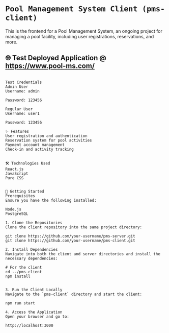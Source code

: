 # `Pool Management System Client (pms-client)`

This is the frontend for a Pool Management System, an ongoing project for managing a pool facility, including user registrations, reservations, and more.

## 🌐 Test Deployed Application @ https://www.pool-ms.com/
```plaintext

Test Credentials
Admin User
Username: admin

Password: 123456

Regular User
Username: user1

Password: 123456

✨ Features
User registration and authentication
Reservation system for pool activities
Payment account management
Check-in and activity tracking


🛠 Technologies Used
React.js
JavaScript
Pure CSS


🚀 Getting Started
Prerequisites
Ensure you have the following installed:

Node.js
PostgreSQL

1. Clone the Repositories
Clone the client repository into the same project directory:

git clone https://github.com/your-username/pms-server.git
git clone https://github.com/your-username/pms-client.git

2. Install Dependencies
Navigate into both the client and server directories and install the necessary dependencies:

# For the client
cd ../pms-client
npm install


3. Run the Client Locally
Navigate to the `pms-client` directory and start the client:

npm run start

4. Access the Application
Open your browser and go to:

http://localhost:3000
